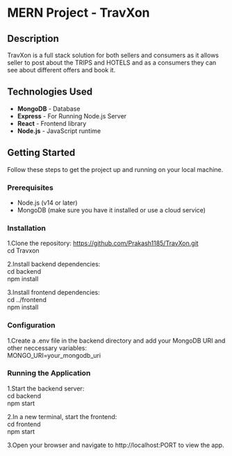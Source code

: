 # MERN Project - TravXon

## Description
TravXon is a full stack solution for both sellers and consumers as it allows seller to post about the TRIPS and HOTELS and as a consumers they can see about different offers and book it.

## Technologies Used

- **MongoDB** - Database
- **Express** - For Running Node.js Server
- **React** - Frontend library
- **Node.js** - JavaScript runtime

## Getting Started

Follow these steps to get the project up and running on your local machine.

### Prerequisites

- Node.js (v14 or later)
- MongoDB (make sure you have it installed or use a cloud service)

### Installation
1.Clone the repository:
   https://github.com/Prakash1185/TravXon.git  
   cd Travxon

2.Install backend dependencies:  
   cd backend  
   npm install  

3.Install frontend dependencies:  
   cd ../frontend  
   npm install  

### Configuration
1.Create a .env file in the backend directory and add your MongoDB URI and other neccessary variables:  
  MONGO_URI=your_mongodb_uri 

### Running the Application
1.Start the backend server:  
  cd backend  
  npm start  

2.In a new terminal, start the frontend:  
   cd frontend  
   npm start  

3.Open your browser and navigate to http://localhost:PORT to view the app.


  


